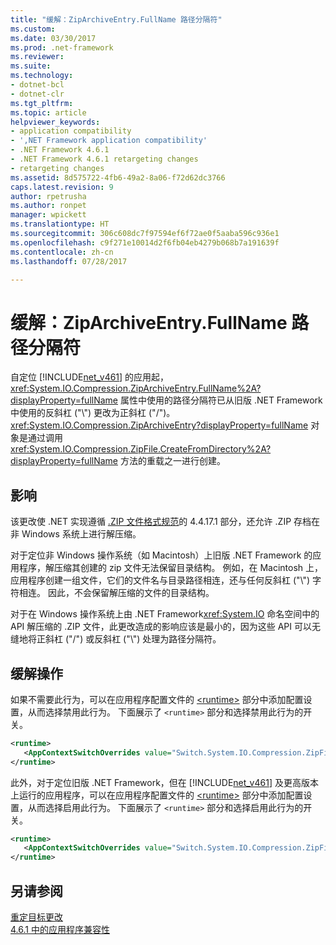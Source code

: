 ```yaml
---
title: "缓解：ZipArchiveEntry.FullName 路径分隔符"
ms.custom: 
ms.date: 03/30/2017
ms.prod: .net-framework
ms.reviewer: 
ms.suite: 
ms.technology:
- dotnet-bcl
- dotnet-clr
ms.tgt_pltfrm: 
ms.topic: article
helpviewer_keywords:
- application compatibility
- ',NET Framework application compatibility'
- .NET Framework 4.6.1
- .NET Framework 4.6.1 retargeting changes
- retargeting changes
ms.assetid: 8d575722-4fb6-49a2-8a06-f72d62dc3766
caps.latest.revision: 9
author: rpetrusha
ms.author: ronpet
manager: wpickett
ms.translationtype: HT
ms.sourcegitcommit: 306c608dc7f97594ef6f72ae0f5aaba596c936e1
ms.openlocfilehash: c9f271e10014d2f6fb04eb4279b068b7a191639f
ms.contentlocale: zh-cn
ms.lasthandoff: 07/28/2017

---
```

# <a name="mitigation-ziparchiveentryfullname-path-separator"></a>缓解：ZipArchiveEntry.FullName 路径分隔符
自定位 [!INCLUDE[net_v461](../../../includes/net-v461-md.md)] 的应用起，<xref:System.IO.Compression.ZipArchiveEntry.FullName%2A?displayProperty=fullName> 属性中使用的路径分隔符已从旧版 .NET Framework 中使用的反斜杠 ("\\") 更改为正斜杠 ("/")。   <xref:System.IO.Compression.ZipArchiveEntry?displayProperty=fullName> 对象是通过调用 <xref:System.IO.Compression.ZipFile.CreateFromDirectory%2A?displayProperty=fullName> 方法的重载之一进行创建。  
  
## <a name="impact"></a>影响  
 该更改使 .NET 实现遵循 [.ZIP 文件格式规范](https://pkware.cachefly.net/webdocs/casestudies/APPNOTE.TXT)的 4.4.17.1 部分，还允许 .ZIP 存档在非 Windows 系统上进行解压缩。  
  
 对于定位非 Windows 操作系统（如 Macintosh）上旧版 .NET Framework 的应用程序，解压缩其创建的 zip 文件无法保留目录结构。 例如，在 Macintosh 上，应用程序创建一组文件，它们的文件名与目录路径相连，还与任何反斜杠 ("\\") 字符相连。 因此，不会保留解压缩的文件的目录结构。  
  
 对于在 Windows 操作系统上由 .NET Framework<xref:System.IO> 命名空间中的 API 解压缩的 .ZIP 文件，此更改造成的影响应该是最小的，因为这些 API 可以无缝地将正斜杠 ("/") 或反斜杠 ("\\") 处理为路径分隔符。  
  
## <a name="mitigation"></a>缓解操作  
 如果不需要此行为，可以在应用程序配置文件的 [\<runtime>](../../../docs/framework/configure-apps/file-schema/runtime/runtime-element.md) 部分中添加配置设置，从而选择禁用此行为。 下面展示了 `<runtime>` 部分和选择禁用此行为的开关。  
  
```xml  
<runtime>  
   <AppContextSwitchOverrides value="Switch.System.IO.Compression.ZipFile.UseBackslash=true" />  
</runtime>  
```  
  
 此外，对于定位旧版 .NET Framework，但在 [!INCLUDE[net_v461](../../../includes/net-v461-md.md)] 及更高版本上运行的应用程序，可以在应用程序配置文件的 [\<runtime>](../../../docs/framework/configure-apps/file-schema/runtime/runtime-element.md) 部分中添加配置设置，从而选择启用此行为。 下面展示了 `<runtime>` 部分和选择启用此行为的开关。  
  
```xml  
<runtime>  
   <AppContextSwitchOverrides value="Switch.System.IO.Compression.ZipFile.UseBackslash=false" />  
</runtime>  
```  
  
## <a name="see-also"></a>另请参阅  
 [重定目标更改](../../../docs/framework/migration-guide/retargeting-changes-in-the-net-framework-4-6-1.md)   
 [4.6.1 中的应用程序兼容性](../../../docs/framework/migration-guide/application-compatibility-in-the-net-framework-4-6-1.md)

